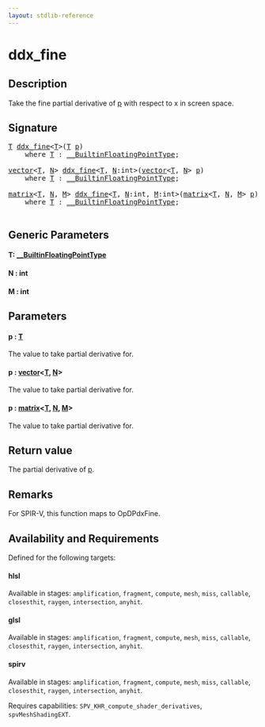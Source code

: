 ```yaml
---
layout: stdlib-reference
---
```


# ddx\_fine

## Description

Take the fine partial derivative of <span class='code'><a href="ddx_fine.html#decl-p" class="code_param">p</a></span> with respect to x in screen space.



## Signature 

<pre>
<a href="ddx_fine.html#typeparam-T" class="code_type">T</a> <a href="ddx_fine.html">ddx_fine</a>&lt;<a href="ddx_fine.html#typeparam-T" class="code_type">T</a>&gt;(<a href="ddx_fine.html#typeparam-T" class="code_type">T</a> <a href="ddx_fine.html#decl-p" class="code_param">p</a>)
    <span class='code_keyword'>where</span> <a href="ddx_fine.html#typeparam-T" class="code_type">T</a> : <a href="../interfaces/0_builtinfloatingpointtype-029hm/index.html" class="code_type">__BuiltinFloatingPointType</a>;

<a href="../types/vector/index.html" class="code_type">vector</a>&lt;<a href="ddx_fine.html#typeparam-T" class="code_type">T</a>, <a href="ddx_fine.html#decl-N" class="code_var">N</a>&gt; <a href="ddx_fine.html">ddx_fine</a>&lt;<a href="ddx_fine.html#typeparam-T" class="code_type">T</a>, <a href="ddx_fine.html#decl-N" class="code_var">N</a>:<span class="code_keyword">int</span>&gt;(<a href="../types/vector/index.html" class="code_type">vector</a>&lt;<a href="ddx_fine.html#typeparam-T" class="code_type">T</a>, <a href="ddx_fine.html#decl-N" class="code_var">N</a>&gt; <a href="ddx_fine.html#decl-p" class="code_param">p</a>)
    <span class='code_keyword'>where</span> <a href="ddx_fine.html#typeparam-T" class="code_type">T</a> : <a href="../interfaces/0_builtinfloatingpointtype-029hm/index.html" class="code_type">__BuiltinFloatingPointType</a>;

<a href="../types/matrix/index.html" class="code_type">matrix</a>&lt;<a href="ddx_fine.html#typeparam-T" class="code_type">T</a>, <a href="ddx_fine.html#decl-N" class="code_var">N</a>, <a href="ddx_fine.html#decl-M" class="code_var">M</a>&gt; <a href="ddx_fine.html">ddx_fine</a>&lt;<a href="ddx_fine.html#typeparam-T" class="code_type">T</a>, <a href="ddx_fine.html#decl-N" class="code_var">N</a>:<span class="code_keyword">int</span>, <a href="ddx_fine.html#decl-M" class="code_var">M</a>:<span class="code_keyword">int</span>&gt;(<a href="../types/matrix/index.html" class="code_type">matrix</a>&lt;<a href="ddx_fine.html#typeparam-T" class="code_type">T</a>, <a href="ddx_fine.html#decl-N" class="code_var">N</a>, <a href="ddx_fine.html#decl-M" class="code_var">M</a>&gt; <a href="ddx_fine.html#decl-p" class="code_param">p</a>)
    <span class='code_keyword'>where</span> <a href="ddx_fine.html#typeparam-T" class="code_type">T</a> : <a href="../interfaces/0_builtinfloatingpointtype-029hm/index.html" class="code_type">__BuiltinFloatingPointType</a>;

</pre>

## Generic Parameters

####  <a id="typeparam-T"></a>T: [\_\_BuiltinFloatingPointType](../interfaces/0_builtinfloatingpointtype-029hm/index.html)
####  <a id="decl-N"></a>N  : int
####  <a id="decl-M"></a>M  : int

## Parameters

####  <a id="decl-p"></a>p  : [T](ddx_fine.html#typeparam-T)
The value to take partial derivative for.

####  <a id="decl-p"></a>p  : [vector](../types/vector/index.html)\<[T](../types/vector/index.html#typeparam-T), [N](../types/vector/index.html#decl-N)\>
The value to take partial derivative for.

####  <a id="decl-p"></a>p  : [matrix](../types/matrix/index.html)\<[T](../types/matrix/t-0.html), [N](../types/matrix/index.html#decl-N), [M](../types/matrix/index.html#decl-M)\>
The value to take partial derivative for.


## Return value
The partial derivative of <span class='code'><a href="ddx_fine.html#decl-p" class="code_param">p</a></span>.

## Remarks
For SPIR-V, this function maps to <span class='code'>OpDPdxFine</span>.


## Availability and Requirements

Defined for the following targets:

#### hlsl
Available in stages: `amplification`, `fragment`, `compute`, `mesh`, `miss`, `callable`, `closesthit`, `raygen`, `intersection`, `anyhit`.

#### glsl
Available in stages: `amplification`, `fragment`, `compute`, `mesh`, `miss`, `callable`, `closesthit`, `raygen`, `intersection`, `anyhit`.

#### spirv
Available in stages: `amplification`, `fragment`, `compute`, `mesh`, `miss`, `callable`, `closesthit`, `raygen`, `intersection`, `anyhit`.

Requires capabilities: `SPV_KHR_compute_shader_derivatives`, `spvMeshShadingEXT`.


